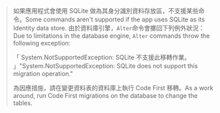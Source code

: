 > <span data-ttu-id="22fb9-101">如果應用程式會使用 SQLite 做為其身分識別資料存放區，不支援某些命令。</span><span class="sxs-lookup"><span data-stu-id="22fb9-101">Some commands aren't supported if the app uses SQLite as its Identity data store.</span></span> <span data-ttu-id="22fb9-102">由於資料庫引擎，`Alter`命令會擲回下列例外狀況：</span><span class="sxs-lookup"><span data-stu-id="22fb9-102">Due to limitations in the database engine, `Alter` commands throw the following exception:</span></span>
>
> <span data-ttu-id="22fb9-103">「 System.NotSupportedException: SQLite 不支援此移轉作業。 」</span><span class="sxs-lookup"><span data-stu-id="22fb9-103">"System.NotSupportedException: SQLite does not support this migration operation."</span></span> 
>
> <span data-ttu-id="22fb9-104">為因應措施，請在變更資料表的資料庫上執行 Code First 移轉。</span><span class="sxs-lookup"><span data-stu-id="22fb9-104">As a work around, run Code First migrations on the database to change the tables.</span></span>

